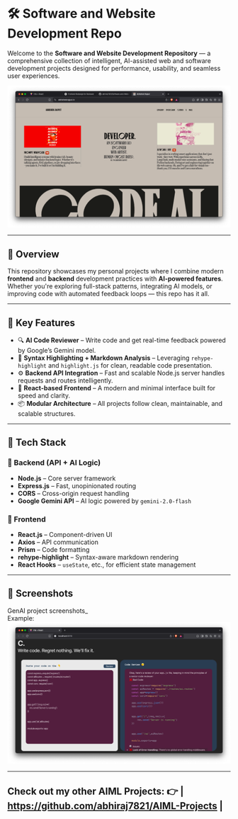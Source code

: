 # 🛠️ Software and Website Development Repo

Welcome to the **Software and Website Development Repository** — a comprehensive collection of intelligent, AI-assisted web and software development projects designed for performance, usability, and seamless user experiences.

![Project Preview](./portfolio_website/assists/Screenshot%202025-05-12%20at%2012.17.42%20PM.png) <!-- Replace with actual image file -->

---

## 🚀 Overview

This repository showcases my personal projects where I combine modern **frontend** and **backend** development practices with **AI-powered features**. Whether you're exploring full-stack patterns, integrating AI models, or improving code with automated feedback loops — this repo has it all.

---

## 🧠 Key Features

- 🔍 **AI Code Reviewer** – Write code and get real-time feedback powered by Google’s Gemini model.
- 🧪 **Syntax Highlighting + Markdown Analysis** – Leveraging `rehype-highlight` and `highlight.js` for clean, readable code presentation.
- ⚙️ **Backend API Integration** – Fast and scalable Node.js server handles requests and routes intelligently.
- 💬 **React-based Frontend** – A modern and minimal interface built for speed and clarity.
- 📦 **Modular Architecture** – All projects follow clean, maintainable, and scalable structures.

---

## 🧰 Tech Stack

### 🔹 Backend (API + AI Logic)
- **Node.js** – Core server framework
- **Express.js** – Fast, unopinionated routing
- **CORS** – Cross-origin request handling
- **Google Gemini API** – AI logic powered by `gemini-2.0-flash`

### 🔸 Frontend
- **React.js** – Component-driven UI
- **Axios** – API communication
- **Prism** – Code formatting
- **rehype-highlight** – Syntax-aware markdown rendering
- **React Hooks** – `useState`, etc., for efficient state management

---

## 📸 Screenshots

GenAI project screenshots_  
Example:
![AI Code Review in Action](./Code_review_MERN_Proj/Frontend/public/Screenshot%202025-05-12%20at%2011.28.09%20AM.png)

---

## Check out my other AIML Projects: 👉 | https://github.com/abhiraj7821/AIML-Projects |
